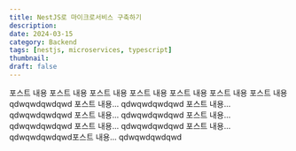```yaml
---
title: NestJS로 마이크로서비스 구축하기
description: 
date: 2024-03-15
category: Backend
tags: [nestjs, microservices, typescript]
thumbnail: 
draft: false
---
```


포스트 내용 포스트 내용 포스트 내용 포스트 내용 포스트 내용 포스트 내용 포스트 내용
qdwqwdqwdqwd
포스트 내용...
qdwqwdqwdqwd
포스트 내용...
qdwqwdqwdqwd
포스트 내용...
qdwqwdqwdqwd
포스트 내용...
qdwqwdqwdqwd
포스트 내용...
qdwqwdqwdqwd
포스트 내용...
qdwqwdqwdqwd포스트 내용...
qdwqwdqwdqwd